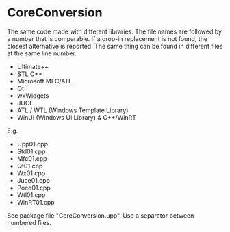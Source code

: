 # CoreConversion

The same code made with different libraries. The file names are followed by a number that is comparable.
If a drop-in replacement is not found, the closest alternative is reported.
The same thing can be found in different files at the same line number.

- Ultimate++
- STL C++
- Microsoft MFC/ATL
- Qt
- wxWidgets
- JUCE
- ATL / WTL (Windows Template Library)
- WinUI (Windows UI Library) & C++/WinRT

E.g.
- Upp01.cpp
- Std01.cpp
- Mfc01.cpp
- Qt01.cpp
- Wx01.cpp
- Juce01.cpp
- Poco01.cpp
- Wtl01.cpp
- WinRT01.cpp

See package file "CoreConversion.upp".
Use a separator between numbered files.

